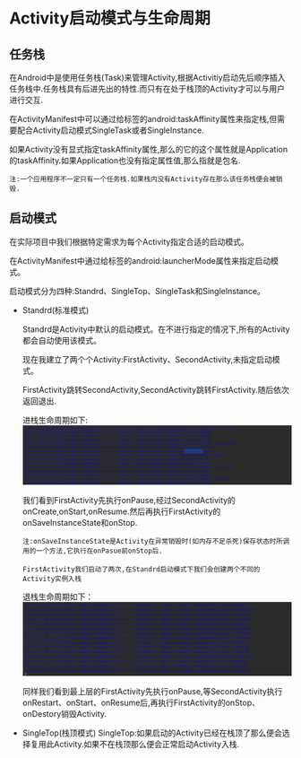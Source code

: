 
# Activity启动模式与生命周期 #
## 任务栈 ##
 在Android中是使用任务栈(Task)来管理Activity,根据Activitiy启动先后顺序插入任务栈中.任务栈具有后进先出的特性.而只有在处于栈顶的Activity才可以与用户进行交互.
 
 在ActivityManifest中可以通过给<activity>标签的android:taskAffinity属性来指定栈,但需要配合Activity启动模式SingleTask或者SingleInstance.
 
 如果Activity没有显式指定taskAffinity属性,那么的它的这个属性就是Application的taskAffinity.如果Application也没有指定属性值,那么指就是包名.
 
    注:一个应用程序不一定只有一个任务栈.如果栈内没有Activity存在那么该任务栈便会被销毁.
    
 ## 启动模式 ##

 在实际项目中我们根据特定需求为每个Activity指定合适的启动模式。
 
 在ActivityManifest中通过给<activity>标签的android:launcherMode属性来指定启动模式。
     
 启动模式分为四种:Standrd、SingleTop、SingleTask和SingleInstance。

* Standrd(标准模式)

  Standrd是Activity中默认的启动模式。在不进行指定的情况下,所有的Activity都会自动使用该模式。
  
  现在我建立了两个个Activity:FirstActivity、SecondActivity,未指定启动模式。
   
  FirstActivity跳转SecondActivity,SecondActivity跳转FirstActivity.随后依次返回退出.
  
  进栈生命周期如下: ![standrd启动生命周期](https://raw.githubusercontent.com/qinf1996/record/master/standrd%E5%90%AF%E5%8A%A8%E7%94%9F%E5%91%BD%E5%91%A8%E6%9C%9F.png "standrd启动生命周期")
  
  我们看到FirstActivity先执行onPause,经过SecondActivity的onCreate,onStart,onResume.然后再执行FirstActivity的onSaveInstanceState和onStop.
  
      注:onSaveInstanceState是Activity在异常销毁时(如内存不足杀死)保存状态时所调用的一个方法,它执行在onPasue前onStop后.
      
      FirstActivity我们启动了两次,在Standrd启动模式下我们会创建两个不同的Activity实例入栈
      
  退栈生命周期如下：![standrd退出生命周期](https://raw.githubusercontent.com/qinf1996/record/master/standrd%E9%80%80%E5%87%BA%E7%94%9F%E5%91%BD%E5%91%A8%E6%9C%9F.png)
  
  同样我们看到最上层的FirstActivity先执行onPause,等SecondActivity执行onRestart、onStart、onResume后,再执行FirstActivity的onStop、onDestory销毁Activity.
  
* SingleTop(栈顶模式)
  SingleTop:如果启动的Activity已经在栈顶了那么便会选择复用此Activity.如果不在栈顶那么便会正常启动Activity入栈.
